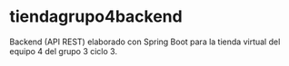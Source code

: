# tiendagrupo4backend
Backend (API REST) elaborado con Spring Boot para la tienda virtual del equipo 4 del grupo 3 ciclo 3.
